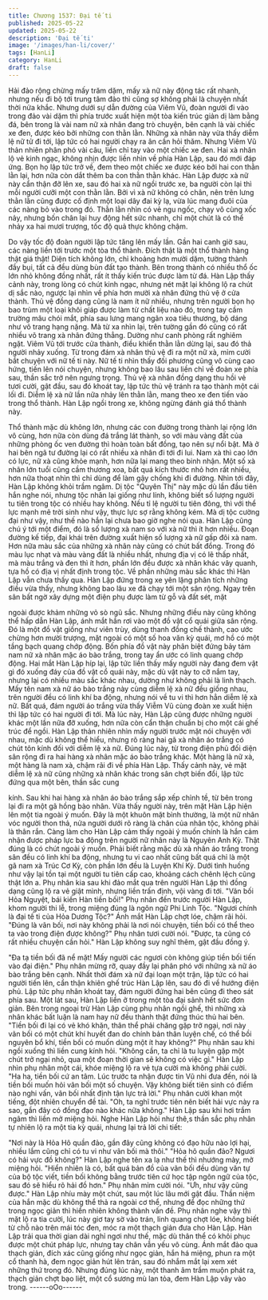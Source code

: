 ```yaml
---
title: Chương 1537: Đại tế ti
published: 2025-05-22
updated: 2025-05-22
description: 'Đại tế ti'
image: '/images/han-li/cover/'
tags: [HanLi]
category: HanLi
draft: false
---
```


Hải đảo rộng chừng mấy trăm dặm, mấy xà nữ này động tác rất
nhanh, nhưng nếu đi bộ tới trung tâm đảo thì cũng sợ không phải
là chuyện nhất thời nửa khắc.
Nhưng dưới sự dẫn đường của Viêm Vũ, đoàn người đi vào trong
đảo vài dặm thì phía trước xuất hiện một tòa kiến trúc giản dị làm
bằng đá, bên trong là vài nam nữ xà nhân đang trò chuyện, bên
cạnh là vài chiếc xe đen, được kéo bởi những con thằn lằn.
Những xà nhân này vừa thấy diễm lệ nữ tử đi tới, lập tức có hai
người chạy ra ân cần hỏi thăm.
Nhưng Viêm Vũ thản nhiên phân phó vài câu, liền chỉ tay vào một
chiếc xe đen.
Hai xà nhân lộ vẻ kinh ngạc, không nhịn được liền nhìn về phía
Hàn Lập, sau đó mới đáp ứng.
Bọn họ lập tức trở về, đem theo một chiếc xe được kéo bởi hai
con thằn lằn lại, hơn nữa còn dắt thêm ba con thằn thằn khác.
Hàn Lập được xà nữ này cẩn thận đỡ lên xe, sau đó hai xà nữ
ngồi trước xe, ba người còn lại thì mỗi người cưỡi một con thằn
lằn.
Bởi vì xà nữ không có chân, nên trên lưng thằn lằn cũng được cố
định một loại dây đai kỳ lạ, vừa lúc mang đuôi của các nàng bỏ
vào trong đó.
Thằn lằn nhìn có vẻ ngu ngốc, chạy vô cùng xốc nảy, nhưng bốn
chân lại huy động hết sức nhanh, chỉ một chút là có thể nhảy xa
hai mươi trượng, tốc độ quả thực không chậm.

Do vậy tốc độ đoàn người lập tức tăng lên mấy lần.
Gần hai canh giờ sau, các nàng liền tới trước một tòa thổ thành.
Đích thật là một thổ thành hàng thật giá thật!
Diện tích không lớn, chỉ khoảng hơn mười dặm, tường thành đầy
bụi, tất cả đều dùng bùn đất tạo thành. Bên trong thành có nhiều
thổ ốc lớn nhỏ không đồng nhất, rất ít thấy kiến trúc được làm từ
đá.
Hàn Lập thấy cảnh này, trong lòng có chút kinh ngạc, nhưng nét
mặt lại không lộ ra chút dị sắc nào, ngược lại nhìn về phía hơn
mười xà nhân đứng thủ vệ ở cửa thành.
Thủ vệ đồng dạng cũng là nam ít nữ nhiều, nhưng trên người bọn
họ bao trùm một loại khôi giáp được làm từ chất liệu nào đó, trong
tay cầm trường mâu chói mắt, phía sau lưng mang ngân xoa tiêu
thương, bộ dáng như võ trang hạng nặng. Mà từ xa nhìn lại, trên
tường gần đó cũng có rất nhiều võ trang xà nhân đứng thẳng.
Dường như canh phòng rất nghiêm ngặt.
Viêm Vũ tới trước cửa thành, điều khiển thằn lằn dừng lại, sau đó
thả người nhảy xuống.
Từ trong đám xà nhân thủ vệ đi ra một nữ xà, mỉm cười bắt
chuyện với nữ tế ti này.
Nữ tế ti nhìn thấy đối phương cũng vô cùng cao hứng, tiến lên nói
chuyện, nhưng không bao lâu sau liền chỉ về đoàn xe phía sau,
thần sắc trở nên ngưng trọng.
Thủ vệ xà nhân đồng dạng thu hồi vẻ tươi cười, gật đầu, sau đó
khoát tay, lập tức thủ vệ tránh ra tạo thành một cái lối đi.
Diễm lệ xà nữ lần nữa nhảy lên thằn lằn, mang theo xe đen tiến
vào trong thổ thành.
Hàn Lập ngồi trong xe, không ngừng đánh giá thổ thành này.

Thổ thành mặc dù không lớn, nhưng các con đường trong thành
lại rộng lớn vô cùng, hơn nữa còn dùng đá trắng lát thành, so với
màu vàng đất của những phòng ốc ven đường thì hoàn toàn bất
đồng, tạo nên sự nổi bật.
Mà ở hai bên ngã tư đường lại có rất nhiều xà nhân đi tới đi lui.
Nam xà thì cao lớn có lực, nữ xà cũng khỏe mạnh, hơn nữa lại
mang theo binh nhận. Một số xà nhân lớn tuổi cũng cầm thương
xoa, bất quá kích thước nhỏ hơn rất nhiều, hơn nữa thoạt nhìn thì
chỉ dùng để làm gậy chống khi đi đường.
Nhìn tới đây, Hàn Lập không khỏi trầm ngâm.
Dị tộc "Quyên Thị" này mặc dù lần đầu tiên hắn nghe nói, nhưng
tộc nhân lại giống như lính, không biết số lượng người tu tiên
trong tộc có nhiều hay không. Nếu tỉ lệ người tu tiên đông, thì với
thể lực mạnh mẽ trời sinh như vậy, thực lực sợ rằng không kém.
Mà dị tộc cường đại như vậy, như thế nào hắn lại chưa bao giờ
nghe nói qua.
Hàn Lập cũng chú ý tới một điểm, đó là số lượng xà nam so với
xà nữ thì ít hơn nhiều.
Đoạn đường kế tiếp, đại khái trên đường xuất hiện số lượng xà
nữ gấp đôi xà nam.
Hơn nữa màu sắc của những xà nhân này cũng có chút bất đồng.
Trong đó màu lục nhạt và màu vàng đất là nhiều nhất, nhưng địa
vị có lẽ thấp nhất, mà màu trắng và đen thì ít hơn, phần lớn đều
được xà nhân khác vây quanh, tựa hồ có địa vị nhất định trong
tộc.
Về phần những màu sắc khác thì Hàn Lập vẫn chưa thấy qua.
Hàn Lập đứng trong xe yên lặng phân tích những điều vừa thấy,
nhưng không bao lâu xe đã chạy tới một sân rộng. Ngay trên sân
bất ngờ xây dựng một điện phụ được làm từ gỗ và đất sét, mặt

ngoài được khảm những vỏ sò ngũ sắc.
Nhưng những điều này cũng không thể hấp dẫn Hàn Lập, ánh
mắt hắn rơi vào một đồ vật cổ quái giữa sân rộng.
Đó là một đồ vật giống như viên trùy, dùng thanh đồng chế thành,
cao ước chừng hơn mười trượng, mặt ngoài có một số hoa văn
kỳ quái, mơ hồ có một tầng bạch quang chớp động.
Bốn phía đồ vật này phân biệt đứng bảy tám nam nữ xà nhân
mặc áo bào trắng, trong tay ẩn ước có linh quang chớp động.
Hai mắt Hàn Lập híp lại, lập tức liền thấy mấy người này đang
đem vật gì đó xuống đáy của đồ vật cổ quái này, mặc dù vật này
to cỡ nắm tay, nhưng lại có nhiều màu sắc khác nhau, dường như
không phải là linh thạch.
Mấy tên nam xà nữ áo bào trắng này cùng diễm lệ xà nữ đều
giống nhau, trên người đều có linh khí ba động, nhưng nói về tu vi
thì hơn hẳn diễm lệ xà nữ.
Bất quá, đám người áo trắng vừa thấy Viễm Vũ cùng đoàn xe
xuất hiện thì lập tức có hai người đi tới.
Mà lúc này, Hàn Lập cũng được những người khác một lần nữa
đỡ xuống, hơn nữa còn cẩn thận chuẩn bị cho một cái ghế trúc để
ngồi.
Hàn Lập thản nhiên nhìn mấy người trước mặt nói chuyện với
nhau, mặc dù không thể hiểu, nhưng rõ ràng hai gã xà nhân áo
trắng có chút tôn kính đối với diễm lệ xà nữ.
Đúng lúc này, từ trong điện phủ đối diện sân rộng đi ra hai hàng
xà nhân mặc áo bào trắng khác.
Một hàng là nữ xà, một hàng là nam xà, chậm rãi đi về phía Hàn
Lập.
Thấy cảnh này, vẻ mặt diễm lệ xà nữ cũng những xà nhân khác
trong sân chợt biến đổi, lập tức đứng qua một bên, thần sắc cung

kính.
Sau khi hai hàng xà nhân áo bào trắng sắp xếp chỉnh tề, từ bên
trong lại đi ra một gã hồng bào nhân.
Vừa thấy người này, trên mặt Hàn Lập hiện lên một tia ngoài ý
muốn.
Đây là một khuôn mặt bình thường, là một nữ nhân vóc người
thon thả, nửa người dưới rõ ràng là chân của nhân tộc, không
phải là thân rắn.
Càng làm cho Hàn Lập cảm thấy ngoài ý muốn chính là hắn cảm
nhận được pháp lực ba động trên người nữ nhân này là Nguyên
Anh Kỳ.
Thật đúng là có chút ngoài ý muốn.
Phải biết rằng mặc dù xà nhân áo trắng trong sân đều có linh khí
ba động, nhưng tu vi cao nhất cũng bất quá chỉ là một gã nam xà
Trúc Cơ Kỳ, còn phần lớn đều là Luyện Khí Kỳ.
Dưới tình huống như vậy lại tồn tại một người tu tiên cấp cao,
khoảng cách chênh lệch cũng thật lớn a.
Phụ nhân kia sau khi đảo mắt qua trên người Hàn Lập thì đồng
dạng cũng lộ ra vẻ giật mình, nhưng liền trấn định, vội vàng đi tới.
"Vãn bối Hỏa Nguyệt, bái kiến Hàn tiền bối!" Phụ nhân đến trước
người Hàn Lập, khom người thi lễ, trong miệng đúng là ngôn ngữ
Phi Linh Tộc.
"Ngươi chính là đại tế ti của Hỏa Dương Tộc?" Ánh mắt Hàn Lập
chợt lóe, chậm rãi hỏi.
"Đúng là vãn bối, nơi này không phải là nơi nói chuyện, tiền bối có
thể theo ta vào trong điện được không?" Phụ nhân tươi cười nói.
"Được, ta cũng có rất nhiều chuyện cần hỏi." Hàn Lập không suy
nghĩ thêm, gật đầu đồng ý.

"Đa tạ tiền bối đã nể mặt! Mấy người các ngươi còn không giúp
tiền bối tiến vào đại điện." Phụ nhân mừng rỡ, quay đầy lại phân
phó với những xà nữ áo bào trắng bên cạnh.
Nhất thời đám xà nữ đại loạn một trận, lập tức có hai người tiến
lên, cẩn thận khiên ghế trúc Hàn Lập lên, sau đó đi về hướng điện
phủ.
Lập tức phụ nhân khoát tay, đám người đứng hai bên cũng đi
theo sát phía sau.
Một lát sau, Hàn Lập liền ở trong một tòa đại sảnh hết sức đơn
giản.
Bên trong ngoại trừ Hàn Lập cùng phụ nhân ngồi ghế, thì những
xà nhân khác bất luận là nam hay nữ đều thành thật đứng thúc
thủ hai bên.
"Tiền bối đi lại có vẻ khó khăn, thân thể phải chăng gặp trở ngại,
nơi này vãn bối có một chút khí huyết đan do chính bản thân
luyện chế, có thể bồi nguyên bổ khí, tiền bối có muốn dùng một ít
hay không?" Phụ nhân sau khi ngồi xuống thì liền cung kính hỏi.
"Không cần, ta chỉ là tu luyện gặp một chút trở ngại nhỏ, qua một
đoạn thời gian sẽ không có việc gì." Hàn Lập nhìn phụ nhân một
cái, khóe miệng lộ ra vẻ tựa cười mà không phải cười.
"Ha ha, tiền bối cứ an tâm. Lúc trước ta nhận được tin Vũ nhi đưa
đến, nói là tiền bối muốn hỏi vãn bối một số chuyện. Vậy không
biết tiên sinh có điểm nào nghi vấn, vãn bối nhất định tận lực trả
lời." Phụ nhân cười khan một tiếng, đột nhiên chuyển đề tài.
"Oh, ta nghĩ trước tiên nên biết hải vực này ra sao, gần đây có
đồng đạo nào khác nữa không." Hàn Lập sau khi hơi trầm ngâm
thì liền mở miệng hỏi.
Nghe Hàn Lập hỏi như thê,s thần sắc phụ nhân tự nhiên lộ ra một
tia kỳ quái, nhưng lại trả lời chi tiết:

"Nơi này là Hỏa Hô quần đảo, gần đây cũng không có đạo hữu
nào lợi hại, nhiều lắm cũng chỉ có tu vi như vãn bối mà thôi."
"Hỏa hô quần đảo? Ngươi có hải vực đồ không?" Hàn Lập nghe
tên xa lạ như thế thì nhướng mày, mở miệng hỏi.
"Hiển nhiên là có, bất quá bản đồ của vãn bối đều dùng văn tự
của bộ tộc viết, tiền bối không bằng trước tiên cứ học tập ngôn
ngữ của tộc, sau đó sẽ hiểu rõ hải đồ hơn." Phụ nhân mỉm cười
nói.
"Ưh, như vậy cũng được." Hàn Lập nhíu mày một chút, sau một
lúc lâu mới gật đầu. Thần niệm của hắn mặc dù không thể thả ra
ngoài cơ thể, nhưng để đọc những thứ trong ngọc giản thì hiển
nhiên không thành vấn đề.
Phụ nhân nghe vậy thì mặt lộ ra tia cười, lúc này giơ tay sờ vào
trán, linh quang chợt lóe, không biết từ chỗ nào trên mái tóc đen,
móc ra một thạch giản đưa cho Hàn Lập.
Hàn Lập trải qua thời gian dài nghỉ ngơi như thế, mặc dù thân thể
có khôi phục được một chút pháp lực, nhưng tay chân vẫn yếu vô
cùng.
Ánh mắt đảo qua thạch giản, đích xác cũng giống như ngọc giản,
hắn há miệng, phun ra một cổ thanh hà, đem ngọc giản hút lên
trán, sau đó nhắm mắt lại xem xét những thứ trong đó.
Nhưng đúng lúc này, một thanh âm trầm muộn phát ra, thạch giản
chợt bạo liệt, một cổ sương mù lan tỏa, đem Hàn Lập vây vào
trong.
------oOo------
